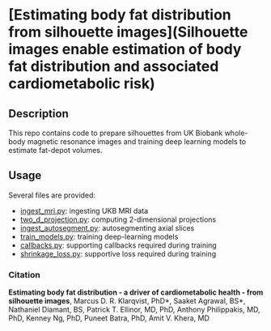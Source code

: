 # [Estimating body fat distribution from silhouette images](Silhouette images enable estimation of body fat distribution and associated cardiometabolic risk)

## Description

This repo contains code to prepare silhouettes from UK Biobank whole-body magnetic resonance images and training deep learning models to estimate fat-depot volumes.

## Usage

Several files are provided:

* [ingest_mri.py](../../ml4h/applications/ingest/ingest_mri.py): ingesting UKB MRI data
* [two_d_projection.py](../../ml4h/applications/ingest/two_d_projection.py): computing 2-dimensional projections
* [ingest_autosegment.py](../../ml4h/applications/ingest/ingest_autosegment.py): autosegmenting axial slices
* [train_models.py](./train_models.py): training deep-learning models
* [callbacks.py](./callbacks.py): supporting callbacks required during training
* [shrinkage_loss.py](./shrinkage_loss.py): supportive loss required during training

### Citation

**Estimating body fat distribution - a driver of cardiometabolic health - from silhouette images**, Marcus D. R. Klarqvist, PhD*, Saaket Agrawal, BS*, Nathaniel Diamant, BS, Patrick T. Ellinor, MD, PhD, Anthony Philippakis, MD, PhD,  Kenney Ng, PhD, Puneet Batra, PhD, Amit V. Khera, MD
